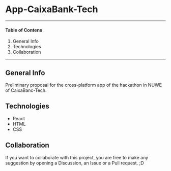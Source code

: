 # App-CaixaBank-Tech
<!--### [🚀 [Go to website]](https://peregrintuk.github.io/App-CaixaBank-Tech/)-->

***
#### Table of Contens
1. General Info
2. Technologies
3. Collaboration
***

## General Info
Preliminary proposal for the cross-platform app of the hackathon in NUWE of CaixaBanc-Tech.

## Technologies
- React
- HTML
- CSS

## Collaboration
If you want to collaborate with this project, you are free to make any suggestion by opening a Discussion, an Issue or a Pull request. ;D
